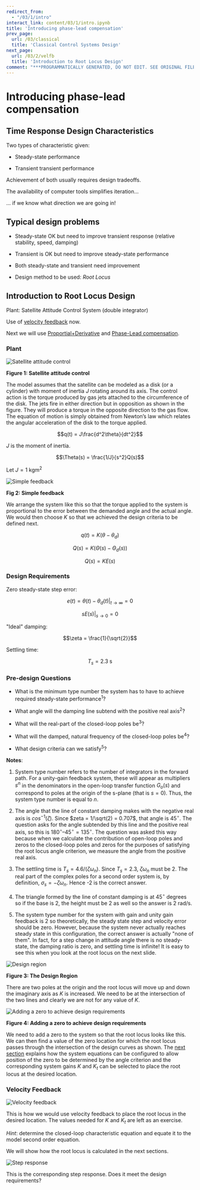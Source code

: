 ```yaml
---
redirect_from:
  - "/03/1/intro"
interact_link: content/03/1/intro.ipynb
title: 'Introducing phase-lead compensation'
prev_page:
  url: /03/classical
  title: 'Classical Control Systems Design'
next_page:
  url: /03/2/velfb
  title: 'Introduction to Root Locus Design'
comment: "***PROGRAMMATICALLY GENERATED, DO NOT EDIT. SEE ORIGINAL FILES IN /content***"
---
```


# Introducing phase-lead compensation

## Time Response Design Characteristics

Two types of characteristic given:


* Steady-state performance

* Transient transient performance

Achievement of both usually requires design tradeoffs.

The availability of computer tools simplifies iteration…

… if we know what direction we are going in!

## Typical design problems

* Steady-state OK but need to improve transient response (relative stability, speed, damping)

* Transient is OK but need to improve steady-state performance


* Both steady-state and transient need improvement

* Design method to be used: *Root Locus*


## Introduction to Root Locus Design

Plant: Satellite Attitude Control System (double integrator)

Use of [velocity feedback](../2/velfb) now.

Next we will use [Proportial+Derivative](../3/pplusd) and [Phase-Lead compensation](../4/leadc).


### Plant

![Satellite attitude control](images/fig1.png)

**Figure 1: Satellite attitude control**

The model assumes that the satellite can be modeled as a disk (or a cylinder) with moment of inertia $J$ rotating around its axis. The control action is the torque produced by gas jets attached to the circumference of the disk. The jets fire in either direction but in opposition as shown in the figure. They will produce a torque in the opposite direction to the gas flow. The equation of motion is simply obtained from Newton’s law which relates the angular acceleration of the disk to the torque applied.


$$q(t) = J\frac{d^2\theta}{dt^2}$$

$J$ is the moment of inertia.

$$\Theta(s) = \frac{1/J}{s^2}Q(s)$$ 

Let $J = 1$ kgm<sup>2</sup>

![Simple feedback](images/fig2.png)

**Fig 2: Simple feedback**

We arrange the system like this so that the torque applied to the system is proportional to the error between the demanded angle and the actual angle. We would then choose $K$ so that we achieved the design criteria to be defined next.


$$q(t) = K(\theta - \theta_d)$$

$$Q(s)=K(\Theta(s)-\Theta_d(s))$$

$$Q(s)=KE(s)$$

### Design Requirements

Zero steady-state step error:

$$e(t) = \left.\theta(t)-\theta_d(t)\right|_{t\to\infty} = 0$$


$$s\left.E(s)\right|_{s\to 0} = 0$$

"Ideal" damping: 

$$\zeta = \frac{1}{\sqrt{2}}$$

Settling time:

$$T_s = 2.3\;\mathrm{s}$$




### Pre-design Questions

* What is the minimum type number the system has to have to achieve required steady-state performance<sup>1</sup>?

* What angle will the damping line subtend with the positive real axis<sup>2</sup>?

* What will the real-part of the closed-loop poles be<sup>3</sup>?


* What will the damped, natural frequency of the closed-loop poles be<sup>4</sup>?

* What design criteria can we satisfy<sup>5</sup>?

**Notes**: 

1. System type number refers to the number of integrators in the forward path. For a unity-gain feedback system, these will appear as multipliers $s^n$ in the denominators in the open-loop transfer function $G_o(s)$ and correspond to poles at the origin of the s-plane (that is $s = 0$). Thus, the system type number is equal to $n$.

2. The angle that the line of constant damping makes with the negative real axis is $cos^{-1}(\zeta)$. Since $zeta = 1/\sqrt(2) = 0.707$, that angle is $45^\circ$. The question asks for the angle subtended by this line and the positive real axis, so this is $180^\circ – 45^\circ = 135^\circ$. The question was asked this way because when we calculate the contribution of open-loop poles and zeros to the closed-loop poles and zeros for the purposes of satisfying the root locus angle criterion, we measure the angle from the positive real axis.

3. The settling time is $T_s = 4.6/(\zeta\omega_n)$. Since $T_s = 2.3$, $\zeta\omega_n$ must be 2. The real part of the complex poles for a second order system is, by definition, $\sigma_s = - \zeta\omega_n$. Hence -2 is the correct answer.

4. The triangle formed by the line of constant damping is at $45^\circ$ degrees so if the base is 2, the height must be 2 as well so the answer is 2 rad/s.

5. The system type number for the system with gain and unity gain feedback is 2 so theoretically, the steady state step and velocity error should be zero. However, because the system never actually reaches steady state in this configuration, the correct answer is actually "none of them". In fact, for a step change in attitude angle there is no steady-state, the damping ratio is zero, and settling time is infinite! It is easy to see this when you look at the root locus on the next slide.

![Design region](images/fig3.png)

**Figure 3: The Design Region**

There are two poles at the origin and the root locus will move up and down the imaginary axis as $K$ is increased. We need to be at the intersection of the two lines and clearly we are not for any value of $K$.

![Adding a zero to achieve design requirements](images/fig4.png)

**Figure 4: Adding a zero to achieve design requirements**

We need to add a zero to the system so that the root locus looks like this. We can then find a value of the zero location for which the root locus passes through the intersection of the design curves as shown. The [next section](../2/velfb) explains how the system equations can be configured to allow position of the zero to be determined by the angle criterion and the corresponding system gains $K$ and $K_t$ can be selected to place the root locus at the desired location.


### Velocity Feedback

![Velocity feedback](images/fig6.png)

This is how we would use velocity feedback to place the root locus in the desired location. The values needed for $K$ and $K_t$ are left as an exercise. 

*Hint*: determine the closed-loop characteristic equation and equate it to the model second order equation. 

We will show how the root locus is calculated in the next sections.


![Step response](images/fig7.png)

This is the corresponding step response. Does it meet the design requirements?
